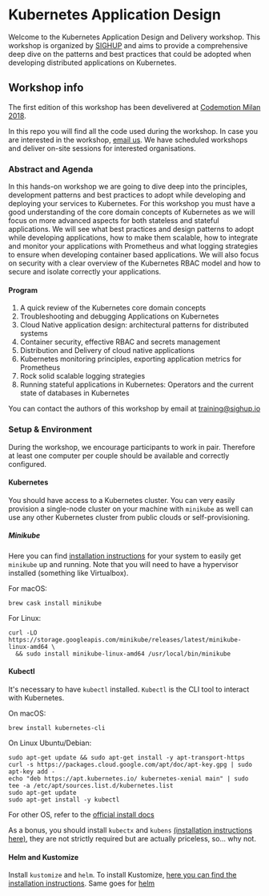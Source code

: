 # Kubernetes Application Design

Welcome to the Kubernetes Application Design and Delivery workshop. This workshop is organized by [SIGHUP](https://sighup.io) and aims to provide a comprehensive deep dive on the patterns and best practices that could be adopted when developing distributed applications on Kubernetes.

## Workshop info

The first edition of this workshop has been develivered at [Codemotion Milan 2018](https://milan2018.codemotionworld.com/workshop/kubernetes-application-design-and-delivery/).

In this repo you will find all the code used during the workshop. In case you are interested in the workshop, [email us](mailto:training@sighup.io). We have scheduled workshops and deliver on-site sessions for interested organisations.

### Abstract and Agenda

In this hands-on workshop we are going to dive deep into the principles, development patterns and best practices to adopt while developing and deploying your services to Kubernetes. For this workshop you must have a good understanding of the core domain concepts of Kubernetes as we will focus on more advanced aspects for both stateless and stateful applications. We will see what best practices and design patterns to adopt while developing applications, how to make them scalable, how to integrate and monitor your applications with Prometheus and what logging strategies to ensure when developing container based applications. We will also focus on security with a clear overview of the Kubernetes RBAC model and how to secure and isolate correctly your applications.

#### Program

1. A quick review of the Kubernetes core domain concepts  
2. Troubleshooting and debugging Applications on Kubernetes  
3. Cloud Native application design: architectural patterns for distributed systems  
4. Container security, effective RBAC and secrets management  
5. Distribution and Delivery of cloud native applications  
6. Kubernetes monitoring principles, exporting application metrics for Prometheus  
7. Rock solid scalable logging strategies  
8. Running stateful applications in Kubernetes: Operators and the current state of databases in Kubernetes  

You can contact the authors of this workshop by email at [training@sighup.io](mailto:training@sighup.io)

### Setup & Environment

During the workshop, we encourage participants to work in pair. Therefore at least one computer per couple should be available and correctly configured.

#### Kubernetes

You should have access to a Kubernetes cluster. You can very easily provision a single-node cluster on your machine with `minikube` as well can use any other Kubernetes cluster from public clouds or self-provisioning.

##### Minikube
Here you can find [installation instructions](https://github.com/kubernetes/minikube#installation) for your system to easily get `minikube` up and running. Note that you will need to have a hypervisor installed (something like Virtualbox).

For macOS:  

```shell
brew cask install minikube
```

For Linux:  
```shell
curl -LO https://storage.googleapis.com/minikube/releases/latest/minikube-linux-amd64 \
  && sudo install minikube-linux-amd64 /usr/local/bin/minikube
```

#### Kubectl
It's necessary to have `kubectl` installed. `Kubectl` is the CLI tool to interact with Kubernetes.

On macOS:  
```shell
brew install kubernetes-cli
```

On Linux Ubuntu/Debian:  
```shell
sudo apt-get update && sudo apt-get install -y apt-transport-https
curl -s https://packages.cloud.google.com/apt/doc/apt-key.gpg | sudo apt-key add -
echo "deb https://apt.kubernetes.io/ kubernetes-xenial main" | sudo tee -a /etc/apt/sources.list.d/kubernetes.list
sudo apt-get update
sudo apt-get install -y kubectl
```

For other OS, refer to the [official install docs](https://kubernetes.io/docs/tasks/tools/install-kubectl/#install-kubectl)

As a bonus, you should install `kubectx` and `kubens` [(installation instructions here)](https://github.com/ahmetb/kubectx#installation), they are not strictly required but are actually priceless, so... why not.

#### Helm and Kustomize

Install `kustomize` and `helm`. To install Kustomize, [here you can find the installation instructions](https://github.com/kubernetes-sigs/kustomize/blob/master/docs/INSTALL.md). Same goes for [helm](https://github.com/helm/helm#install)

